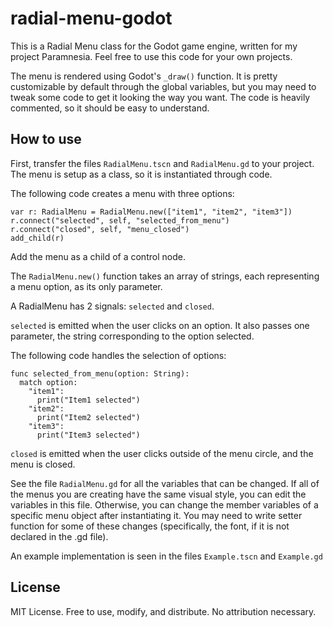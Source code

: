 # radial-menu-godot
This is a Radial Menu class for the Godot game engine, written for my project Paramnesia. Feel free to use this code for your own projects.

The menu is rendered using Godot's `_draw()` function. It is pretty customizable by default through the global variables, but you may need to tweak some code to get it looking the way you want. The code is heavily commented, so it should be easy to understand.

## How to use
First, transfer the files `RadialMenu.tscn` and `RadialMenu.gd` to your project. The menu is setup as a class, so it is instantiated through code.

The following code creates a menu with three options:
```
var r: RadialMenu = RadialMenu.new(["item1", "item2", "item3"])
r.connect("selected", self, "selected_from_menu")
r.connect("closed", self, "menu_closed")
add_child(r)
 ```
Add the menu as a child of a control node.

The `RadialMenu.new()` function takes an array of strings, each representing a menu option, as its only parameter.

A RadialMenu has 2 signals: `selected` and `closed`.

`selected` is emitted when the user clicks on an option. It also passes one parameter, the string corresponding to the option selected.

The following code handles the selection of options:
```
func selected_from_menu(option: String):
  match option:
    "item1":
      print("Item1 selected")
    "item2":
      print("Item2 selected")
    "item3":
      print("Item3 selected")
```
`closed` is emitted when the user clicks outside of the menu circle, and the menu is closed.

See the file `RadialMenu.gd` for all the variables that can be changed. If all of the menus you are creating have the same visual style, you can edit the variables in this file. Otherwise, you can change the member variables of a specific menu object after instantiating it. You may need to write setter function for some of these changes (specifically, the font, if it is not declared in the .gd file).

An example implementation is seen in the files `Example.tscn` and `Example.gd`

## License
MIT License. Free to use, modify, and distribute. No attribution necessary.
